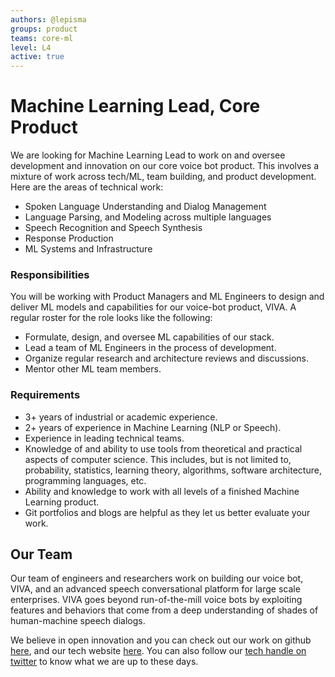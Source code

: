 ```yaml
---
authors: @lepisma
groups: product
teams: core-ml
level: L4
active: true
---
```


# Machine Learning Lead, Core Product

We are looking for Machine Learning Lead to work on and oversee development and
innovation on our core voice bot product. This involves a mixture of work across
tech/ML, team building, and product development. Here are the areas of technical
work:

+ Spoken Language Understanding and Dialog Management
+ Language Parsing, and Modeling across multiple languages
+ Speech Recognition and Speech Synthesis
+ Response Production
+ ML Systems and Infrastructure

### Responsibilities

You will be working with Product Managers and ML Engineers to design and deliver
ML models and capabilities for our voice-bot product, VIVA. A regular roster
for the role looks like the following:

+ Formulate, design, and oversee ML capabilities of our stack.
+ Lead a team of ML Engineers in the process of development.
+ Organize regular research and architecture reviews and discussions.
+ Mentor other ML team members.

### Requirements

+ 3+ years of industrial or academic experience.
+ 2+ years of experience in Machine Learning (NLP or Speech).
+ Experience in leading technical teams.
+ Knowledge of and ability to use tools from theoretical and practical aspects
  of computer science. This includes, but is not limited to, probability,
  statistics, learning theory, algorithms, software architecture, programming
  languages, etc.
+ Ability and knowledge to work with all levels of a finished Machine Learning
  product.
+ Git portfolios and blogs are helpful as they let us better evaluate your work.

## Our Team

Our team of engineers and researchers work on building our voice bot, VIVA, and
an advanced speech conversational platform for large scale enterprises. VIVA
goes beyond run-of-the-mill voice bots by exploiting features and behaviors that
come from a deep understanding of shades of human-machine speech dialogs.

We believe in open innovation and you can check out our work on github [here](https://github.com/skit-ai), and
our tech website [here](https://tech.skit.ai/). You can also follow our [tech handle on twitter](https://twitter.com/SkitTech/) to know
what we are up to these days.
